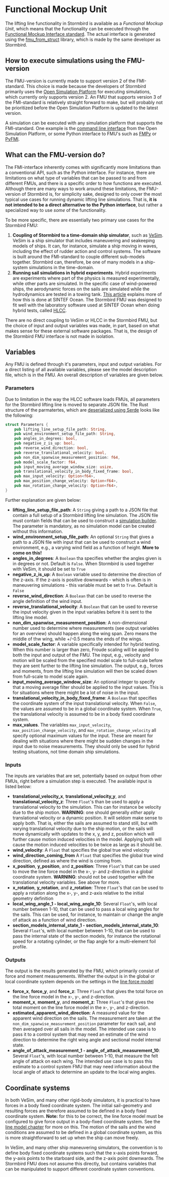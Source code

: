 # Functional Mockup Unit

The lifting line functionality in Stormbird is available as a *Functional Mockup Unit*, which means that the functionality can be executed through the [Functional Mockup Interface standard](https://fmi-standard.org/). The actual interface is generated using the [fmu_from_struct](https://github.com/jarlekramer/fmu_from_struct) library, which is made by the same developer as Stormbird.

## How to execute simulations using the FMU-version
The FMU-version is currently made to support version 2 of the FMI-standard. This choice is made because the developers of Stormbird primarily uses the [Open Simulation Platform](https://opensimulationplatform.com/) for executing simulations, which currently only supports version 2. An FMU that supports version 3 of the FMI-standard is relatively straight forward to make, but will probably not be prioritized before the Open Simulation Platform is updated to the latest version. 

A simulation can be executed with any simulation platform that supports the FMI-standard. One example is the [command line interface](https://open-simulation-platform.github.io/cosim) from the Open Simulation Platform, or some Python interface to FMU's such as [FMPy](https://github.com/CATIA-Systems/FMPy) or [PyFMI](https://jmodelica.org/pyfmi/).

## What can the FMU-version do?
The FMI-interface inherently comes with significantly more limitations than a conventional API, such as the Python interface. For instance, there are limitations on what type of variables that can be passed to and from different FMUs, and there is a specific order to how functions are executed. Although there are many ways to work around these limitations, the FMU-version of Stormbird is, for simplicity sake, designed to only cover the most typical use cases for running dynamic lifting line simulations. That is, **it is not intended to be a direct alternative to the Python interface**, but rather a specialized way to use *some* of the functionality.

To be more specific, there are essentially two primary use cases for the Stormbird FMU:

1) **Coupling of Stormbird to a time-domain ship simulator**, such as [VeSim](https://www.sintef.no/en/software/vesim/). VeSim is a ship simulator that includes maneuvering and seakeeping models of ships. It can, for instance, simulate a ship moving in waves, including the effect of rudder action and control systems. The software is built around the FMI-standard to couple different sub-models together. Stormbird can, therefore, be one of many models in a ship-system simulations in the time-domain.
2) **Running sail simulations in hybrid experiments**. Hybrid experiments are experiments where part of the physics is measured experimentally, while other parts are simulated. In the specific case of wind-powered ships, the aerodynamic forces on the sails are simulated while the hydrodynamics are tested in a towing tank. [This article](https://www.sciencedirect.com/science/article/pii/S0029801821015213?via%3Dihub) explains more of how this is done at SINTEF Ocean. The Stormbird FMU was designed to fit well with the laboratory software used at SINTEF Ocean when doing hybrid tests, called [HLCC](https://www.sintef.no/programvare/hlcc/).

There are no direct coupling to VeSim or HLCC in the Stormbird FMU, but the choice of input and output variables was made, in part, based on what makes sense for these external software packages. That is, the design of the Stormbird FMU interface is not made in isolation.

## Variables

Any FMU is defined through it's parameters, input and output variables. For a direct listing of all available variables, please see the model description file, which is in the FMU. An overall description of variables are given below.

### Parameters
Due to limitation in the way the HLCC software loads FMUs, all parameters for the Stormbird lifting line is moved to separate JSON file. The Rust structure of the parmatertes, which are [deserialized using Serde](io_overview.md) looks like the following: 

```rust
struct Parameters {
    pub lifting_line_setup_file_path: String,
    pub wind_environment_setup_file_path: String,
    pub angles_in_degrees: bool,
    pub negative_z_is_up: bool,
    pub reverse_wind_direction: bool,
    pub reverse_translational_velocity: bool,
    pub non_dim_spanwise_measurement_position: f64,
    pub model_scale_factor: f64,
    pub input_moving_average_window_size: usize,
    pub translational_velocity_in_body_fixed_frame: bool,
    pub max_input_velocity: Option<f64>,
    pub max_position_change_velocity: Option<f64>,
    pub max_rotation_change_velocity: Option<f64>,
}
```

Further explanation are given below:

- **lifting_line_setup_file_path**: A `String` giving a path to a JSON file that contain a full setup of a Stormbird lifting line simulation. The JSON file must contain fields that can be used to construct a [simulation builder](./../lifting_line/simulation_overview.md). The parameter is mandatory, as no simulation model can be created without this information.
- **wind_environment_setup_file_path**: An optional `String` that gives a path to a JSON file with input that can be used to construct a wind environment, e.g., a varying wind field as a function of height. **More to come on this!**
- **angles_in_degrees**: A `Boolean` tha specifies whether the angles given is in degrees or not. Default is `False`. When Stormbird is used together with VeSim, it should be set to `True`
- **negative_z_is_up**: A `Boolean` variable used to determine the direction of the z-axis. If the z-axis is positive downwards - which is often is in maneuvering simulations - this variable must be set to `True`. Default is `False`
- **reverse_wind_direction**: A `Boolean` that can be used to reverse the angle definition of the wind input. 
- **reverse_translational_velocity**: A `Boolean` that can be used to reverse the input velocity given in the input variables before it is sent to the lifting line model.
- **non_dim_spanwise_measurement_position**: A non-dimensional number used to determine where measurements (see output variables for an overview) should happen along the wing span. Zero means the middle of thw wing, while +/-0.5 means the ends of the wings. 
- **model_scale_factor**: A variable specifically intended for hybrid testing. When this number is larger than zero, Froude scaling will be applied to both the input and output of the FMU. The input, e.g., velocity and motion will be scaled from the specified model scale to full-scale before they are sent further to the lifting line simulation. The output, e.g., forces and moments, from the lifting line simulation will then be scaled down from full-scale to model scale again.
- **input_moving_average_window_size**: An optional integer to specify that a moving average filter should be applied to the input values. This is for situations where there might be a lot of noise in the input.
- **translational_velocity_in_body_fixed_frame**: A `Boolean` that specifies the coordinate system of the input translational velocity. When `False`, the values are assumed to be in a global coordinate system. When `True`, the translational velocity is assumed to be in a body fixed coordinate system.
- **max_values**. The variables `max_input_velocity`, `max_position_change_velocity`, and `max_rotation_change_velocity` all specify optional maximum values for the input. These are meant for dealing with situations where there might be sudden changes in the input due to noise measurements. They should only be used for hybrid testing situations, not time domain ship simulations.

### Inputs
The inputs are variables that are set, potentially based on output from other FMUs, right before a simulation step is executed. The available input is listed below:

- **translational_velocity_x**, **translational_velocity_y**, and **translational_velocity_z**: Three `Float`'s than be used to apply a translational velocity to the simulation. This can for instance be velocity due to the ship motion. **WARNING**: one should generally *either* apply translational velocity or a dynamic position. It will seldom make sense to apply both. That is, either the sails are assumed to stand still, but with varying translational velocity due to the ship motion, or the sails will move dynamically with updates to the x, y, and z, position which will further cause motion induced velocities in the model. Applying both will cause the motion induced velocities to be twice as large as it should be.
- **wind_velocity**: A `Float` that specifies the global true wind velocity
- **wind_direction_coming_from** A `Float` that specifies the global true wind direction, defined as where the wind is coming from.
- **x_position**, **y_position**, and **z_position**: Three `Float`'s that can be used to move the line force model in the x-, y- and z-direction in a global coordinate system. **WARNING**: should not be used together with the translational velocity variables. See above for more. 
- **x_rotation**, **y_rotation**, and **z_rotation**: Three `Float`'s that can be used to apply a rotation along the x-, y-, and z-axis relative to the initial geometry definition
- **local_wing_angle_1 - local_wing_angle_10**: Several `Float`'s, with local number between 1-10, that can be used to pass a local wing angles for the sails. This can be used, for instance, to maintain or change the angle of attack as a function of wind direction.
- **section_models_internal_state_1 - section_models_internal_state_10**: Several `Float`'s, with local number between 1-10, that can be used to pass the internal state of the section models, for instance the rotational speed for a rotating cylinder, or the flap angle for a multi-element foil profile.

### Outputs
The output is the results generated by the FMU, which primarily consist of force and moment measurements. Whether the output is in the global or local coordinate system depends on the settings in the [line force model](../line_model/line_model_intro.md)

- **force_x**, **force_y**, and **force_z**: Three `Float`'s that gives the total force on the line force model in the x-, y-, and z-direction. 
- **moment_x**, **moment_y**, and **moment_z**: Three `Float`'s that gives the total moment on the line force model in the x-, y-, and z-direction. 
- **estimated_apparent_wind_direction**: A measured value for the apparent wind direction on the sails. The measurement are taken at the `non_dim_spanwise_measurement_position` parameter for each sail, and then averaged over all sails in the model. The intended use case is to pass it to a control system that may need an estimate of the wind direction to determine the right wing angle and sectional model internal state.
- **angle_of_attack_measurement_1 - angle_of_attack_measurement_10**: Several `Float`'s, with local number between 1-10, that measure the felt angle of attack on each wing. The intended use case is to pass this estimate to a control system FMU that may need information about the local angle of attack to determine an update to the local wing angles.

## Coordinate systems
In both VeSim, and many other rigid-body simulators, it is practical to have forces in a body fixed coordinate system. The initial sail-geometry and resulting forces are therefore assumed to be defined in a body fixed coordinate system. **Note:** for this to be correct, the line force model must be configured to give force output in a body-fixed coordinate system. See the [line model chapter](./../line_model/line_model_intro.md) for more on this. The motion of the sails and the wind conditions are assumed to be defined in a global coordinate system, as this is more straightforward to set up when the ship can move freely. 

In VeSim, and many other ship maneuvering simulators, the convention is to define body fixed coordinate systems such that the x-axis points forward, the y-axis points to the starboard side, and the z-axis point downwards. The Stormbird FMU does not assume this directly, but contains variables that can be manipulated to support different coordinate system conventions. 



